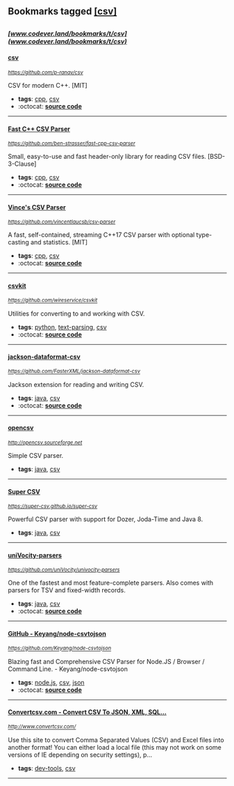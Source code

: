 ## Bookmarks tagged [[csv]](https://www.codever.land/search?q=[csv])

_<sup><sup>[www.codever.land/bookmarks/t/csv](www.codever.land/bookmarks/t/csv)</sup></sup>_
---
#### [csv](https://github.com/p-ranav/csv)
_<sup>https://github.com/p-ranav/csv</sup>_

CSV for modern C++. [MIT]
* **tags**: [cpp](../tagged/cpp.md), [csv](../tagged/csv.md)
* :octocat: **[source code](https://github.com/p-ranav/csv)**
---
#### [Fast C++ CSV Parser](https://github.com/ben-strasser/fast-cpp-csv-parser)
_<sup>https://github.com/ben-strasser/fast-cpp-csv-parser</sup>_

Small, easy-to-use and fast header-only library for reading CSV files. [BSD-3-Clause]
* **tags**: [cpp](../tagged/cpp.md), [csv](../tagged/csv.md)
* :octocat: **[source code](https://github.com/ben-strasser/fast-cpp-csv-parser)**
---
#### [Vince's CSV Parser](https://github.com/vincentlaucsb/csv-parser)
_<sup>https://github.com/vincentlaucsb/csv-parser</sup>_

A fast, self-contained, streaming C++17 CSV parser with optional type-casting and statistics. [MIT]
* **tags**: [cpp](../tagged/cpp.md), [csv](../tagged/csv.md)
* :octocat: **[source code](https://github.com/vincentlaucsb/csv-parser)**
---
#### [csvkit](https://github.com/wireservice/csvkit)
_<sup>https://github.com/wireservice/csvkit</sup>_

Utilities for converting to and working with CSV.
* **tags**: [python](../tagged/python.md), [text-parsing](../tagged/text-parsing.md), [csv](../tagged/csv.md)
* :octocat: **[source code](https://github.com/wireservice/csvkit)**
---
#### [jackson-dataformat-csv](https://github.com/FasterXML/jackson-dataformat-csv)
_<sup>https://github.com/FasterXML/jackson-dataformat-csv</sup>_

Jackson extension for reading and writing CSV.
* **tags**: [java](../tagged/java.md), [csv](../tagged/csv.md)
* :octocat: **[source code](https://github.com/FasterXML/jackson-dataformat-csv)**
---
#### [opencsv](http://opencsv.sourceforge.net)
_<sup>http://opencsv.sourceforge.net</sup>_

Simple CSV parser.
* **tags**: [java](../tagged/java.md), [csv](../tagged/csv.md)
---
#### [Super CSV](https://super-csv.github.io/super-csv)
_<sup>https://super-csv.github.io/super-csv</sup>_

Powerful CSV parser with support for Dozer, Joda-Time and Java 8.
* **tags**: [java](../tagged/java.md), [csv](../tagged/csv.md)
---
#### [uniVocity-parsers](https://github.com/uniVocity/univocity-parsers)
_<sup>https://github.com/uniVocity/univocity-parsers</sup>_

One of the fastest and most feature-complete parsers. Also comes with parsers for TSV and fixed-width records.
* **tags**: [java](../tagged/java.md), [csv](../tagged/csv.md)
* :octocat: **[source code](https://github.com/uniVocity/univocity-parsers)**
---
#### [GitHub - Keyang/node-csvtojson](https://github.com/Keyang/node-csvtojson)
_<sup>https://github.com/Keyang/node-csvtojson</sup>_

Blazing fast and Comprehensive CSV Parser for Node.JS / Browser / Command Line.  - Keyang/node-csvtojson
* **tags**: [node.js](../tagged/node.js.md), [csv](../tagged/csv.md), [json](../tagged/json.md)
* :octocat: **[source code](https://github.com/Keyang/node-csvtojson)**
---
#### [Convertcsv.com - Convert CSV To JSON, XML, SQL...](http://www.convertcsv.com/)
_<sup>http://www.convertcsv.com/</sup>_

Use this site to convert Comma Separated Values (CSV) and Excel files into another format! You can either load a local file (this may not work on some versions of IE depending on security settings), p...
* **tags**: [dev-tools](../tagged/dev-tools.md), [csv](../tagged/csv.md)
---
